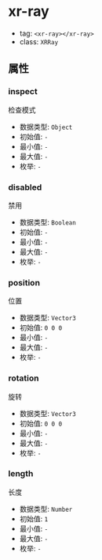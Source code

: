 
# xr-ray

- tag: `<xr-ray></xr-ray>`
- class: `XRRay`

## 属性


### inspect

检查模式

- 数据类型: `Object`
- 初始值: `-`
- 最小值: `-`
- 最大值: `-`
- 枚举: `-`


  

### disabled

禁用

- 数据类型: `Boolean`
- 初始值: `-`
- 最小值: `-`
- 最大值: `-`
- 枚举: `-`


  

### position

位置

- 数据类型: `Vector3`
- 初始值: `0 0 0`
- 最小值: `-`
- 最大值: `-`
- 枚举: `-`


  

### rotation

旋转

- 数据类型: `Vector3`
- 初始值: `0 0 0`
- 最小值: `-`
- 最大值: `-`
- 枚举: `-`


  

### length

长度

- 数据类型: `Number`
- 初始值: `1`
- 最小值: `-`
- 最大值: `-`
- 枚举: `-`


  
